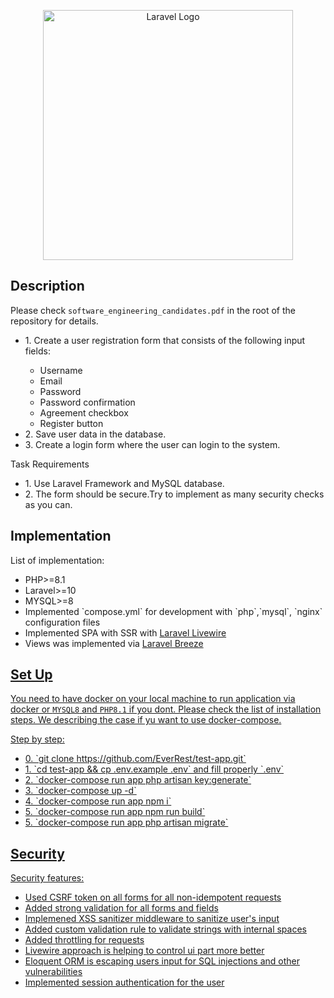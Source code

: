 <p align="center"><a href="https://laravel.com" target="_blank"><img src="https://raw.githubusercontent.com/laravel/art/master/logo-lockup/5%20SVG/2%20CMYK/1%20Full%20Color/laravel-logolockup-cmyk-red.svg" width="400" alt="Laravel Logo"></a></p>

## Description

Please check `software_engineering_candidates.pdf` in the root of the repository for details.
<ul>
 <li>1. Сreate a user registration form that consists of the following input fields:</li>
<ul>
    <li>Username</li>
    <li>Email</li>
    <li>Password</li>
    <li>Password confirmation</li>
    <li>Agreement checkbox</li>
    <li>Register button</li>
    </ul>
<li>2. Save user data in the database.</li>
<li>3. Create a login form where the user can login to the system.</li>
</ul>
    Task Requirements
<ul>
    <li>1. Use Laravel Framework and MySQL database.</li>
    <li>2. The form should be secure.Try to implement as many security checks as you can.</li>
</ul>

## Implementation

List of implementation:
<ul>
    <li>PHP>=8.1</li>
    <li>Laravel>=10</li>
    <li>MYSQL>=8</li>
    <li>Implemented `compose.yml` for development with `php`,`mysql`, `nginx` configuration files</li>
    <li>Implemented SPA with SSR with <a href="https://livewire.laravel.com">Laravel Livewire</a></li>
    <li>Views was implemented via <a href="https://laravel.com/docs/10.x/starter-kits#breeze-and-livewire">Laravel Breeze</li>
</ul>

## Set Up

You need to have docker on your local machine to run application via docker or `MYSQL8` and `PHP8.1` if you dont. Please check the list of installation steps. We describing the case if yu want to use docker-compose.

Step by step:
<ul>
    <li>0. `git clone https://github.com/EverRest/test-app.git`</li>
    <li>1. `cd test-app && cp .env.example .env` and fill properly `.env` </li>
    <li>2. `docker-compose run app php artisan key:generate`</li>
    <li>3. `docker-compose up -d`</li>
    <li>4. `docker-compose run app npm i`</li>
    <li>5. `docker-compose run app npm run build`</li>
    <li>5. `docker-compose run app php artisan migrate`</li>
</ul>

## Security

Security features:
<ul>
    <li>Used CSRF token on all forms for all non-idempotent requests</li>
    <li>Added strong validation for all forms and fields</li>
    <li>Implemened XSS sanitizer middleware to sanitize user's input</li>
    <li>Added custom validation rule to validate strings with internal spaces</li>
    <li>Added throttling for requests</li>
    <li>Livewire approach is helping to control ui part more better</li>
    <li>Eloquent ORM is escaping users input for SQL injections and other vulnerabilities</li>
    <li>Implemented session authentication for the user</li>
</ul>
